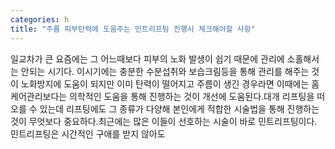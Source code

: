 ```yaml
---
categories: h
title: "주름 피부탄력에 도움주는 민트리프팅 진행시 체크해야할 사항"
---
```

일교차가 큰 요즘에는 그 어느때보다 피부의 노화 발생이 쉽기 때문에 관리에 소홀해서는 안되는 시기다. 이시기에는 충분한 수분섭취와 보습크림등을 통해 관리를 해주는 것이 노화방지에 도움이 되지만 이미 탄력이 떨어지고 주름이 생긴 경우라면 이때에는 홈케어관리보다는 의학적인 도움을 통해 진행하는 것이 개선에 도움된다.대개 리프팅을 떠오를 수 있는데 리프팅에도 그 종류가 다양해 본인에게 적합한 시술법을 통해 진행하는 것이 무엇보다 중요하다.최근에는 많은 이들이 선호하는 시술이 바로 민트리프팅이다. 민트리프팅은 시간적인 구애를 받지 않아도